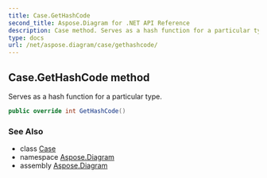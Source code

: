```yaml
---
title: Case.GetHashCode
second_title: Aspose.Diagram for .NET API Reference
description: Case method. Serves as a hash function for a particular type
type: docs
url: /net/aspose.diagram/case/gethashcode/
---
```

## Case.GetHashCode method

Serves as a hash function for a particular type.

```csharp
public override int GetHashCode()
```

### See Also

* class [Case](../)
* namespace [Aspose.Diagram](../../case/)
* assembly [Aspose.Diagram](../../../)


